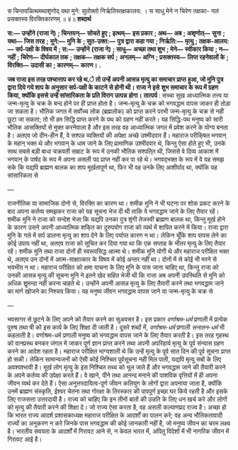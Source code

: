  

स चिन्तयन्नित्थमथाशृणोद् यथा मुने: सुतोक्तो निर्ऋतिस्तक्षकालय: । स साधु मेने न चिरेण तक्षका- नलं प्रसक्तस्य विरक्तिकारणम् ॥ ४॥ **शब्दार्थ** 

**स:—** **उन्होंने (राजा ने)** **; चिन्तयन्—** **सोचते हुए** **; इत्थम्—** **इस प्रकार** **; अथ—** **अब** **; अशृणोत्—** **सुना** **; यथा—** **जिस तरह** **;** **मुने:—** **मुनि के** **; सुत-उक्त:—** **पुत्र द्वारा कहा गया** **; निर्ऋति:—** **मृत्यु** **; तक्षक-आलय:—** **सर्प-पक्षी के विषय में** **; स:—** **उन्होंने** **(राजा ने)** **; साधु—** **अच्छा तथा शुभ** **; मेने—** **स्वीकार किया** **; न—** **नहीं** **; चिरेण—** **दीर्घकाल तक** **; तक्षक—** **तक्षक सर्प** **;** **अनलम्—** **अग्नि** **; प्रसक्तस्य—** **लिप्त रहनेवालों के** **; विरक्ति—** **उदासी का** **; कारणम्—** **कारण।** **.** 

**जब राजा इस तरह पश्चात्ताप कर रहे थ,े तो उन्हें अपनी आसन्न मृत्यु का समाचार प्राप्त** **हुआ, जो मुनि पुत्र द्वारा दिये गये शाप के अनुसार सर्प-पक्षी के काटने से होनी थी। राजा ने इसे** **शुभ समाचार के रूप में ग्रहण किया, क्योंकि इससे उन्हें सांसारिकता के प्रति विराग उत्पन्न** **होगा।** **तात्पर्य** : सच्चा सुख आध्यात्मिक तत्त्व या जन्म-मृत्यु के चक्र के बन्द होने पर ही प्राप्त होता है। जन्म-मृत्यु के चक्र को भगवद्धाम वापस जाकर ही तोड़ा जा सकता है। भौतिक जगत में सर्वोच्च लोक (ब्रह्मलोक) को प्राप्त करने परभी जन्म-मृत्यु के चक्र से नहीं छूटा जा सकता; तो भी हम सिद्धि प्राप्त करने के पथ को ग्रहण नहीं करते। यह सिद्धि-पथ मनुष्य को सारी भौतिक आसक्तियों से मुक्त करनेवाला है और इस तरह वह आध्यात्मिक जगत में प्रवेश करने के योग्य बनता है। अतएव जो दीन-हीन हैं, वे सश्पन्न व्यक्तियों की अपेक्षा अच्छे उश्मीदवार हैं। महाराज परीकि्षत भगवान् के महान् भक्त थे और भगवान् के धाम जाने के लिए प्रामाणिक उश्मीदवार थे, किन्तु ऐसा होते हुए भी, उनके साथ सबसे बड़ी बाधा चक्रवर्ती सम्राट के रूप में उनकी भौतिक सश्पति्त थी, जिससे वे दिव्य आकाश में भगवान् के पार्षद के रूप में अपना असली पद प्राप्त नहीं कर पा रहे थे। भगवद्भक्त के रूप में वे यह समझ सके कि यद्यपि ब्राह्मण बालक का शाप मूर्खतापूर्ण था, फिर भी वह उनके लिए आशीर्वाद था, क्योंकि यह सांसारिकता से 

— 

राजनीतिक या सामाजिक दोनो से, विरक्ति का कारण था। शमीक मुनि ने भी घटना पर शोक प्रकट करने के बाद अपना कर्तव्य समझकर राजा को यह सूचना भेज दी थी ताकि वे भगवद्धाम जाने के लिए तैयार रहें। शमीक मुनि ने राजा को सन्देश भेजा कि यद्यपि उनका पुत्र शृंगी तेजस्वी ब्राह्मण बालक था, किन्तु मूर्ख होने के कारण उसने अपनी आध्यात्मिक शकि्त का दुरुपयोग राजा को व्यर्थ में शापित करने में किया। राजा द्वारा मुनि के गले में सर्प डालना मृत्यु का शाप देने के लिए पर्याप्त कारण न था। लेकिन चूँकि शाप वापस लेने का कोई उपाय नहीं था, अतएव राजा को सूचित कर दिया गया था कि एक सप्ताह के भीतर मृत्यु के लिए तैयार रहें। शमीक मुनि तथा राजा दोनों ही स्वरूपसिद्ध आत्मा थे। शमीक मुनि योगी थे और महाराज परीक्षित भक्त थे, अतएव उन दोनों में आत्म-साक्षात्कार के विषय में कोई अन्तर नहीं था। दोनों में से कोई भी मरने से भयभीत न था। महाराज परीक्षित को क्षमा याचना के लिए मुनि के पास जाना चाहिए था, किन्तु राजा को उनकी आसन्न मृत्यु की सूचना मुनि ने इतने खेद सहित भेजी थी कि राजा अब अपनी उपस्थिति से मुनि को अधिक शॢमन्दा नहीं करना चाहते थे। उन्होंने अपनी आसन्न मृत्यु के लिए तैयारी करने तथा भगवद्धाम जाने का मार्ग खोजने का निश्चय किया। यह मनुष्य जीवन भगवद्धाम वापस जाने या जन्म-मृत्यु के चक्र से 

— 

भवसागर से छूटने के लिए अपने को तैयार करने का सुअवसर है। इस प्रकार *वर्णाश्रम-धर्म* प्रणाली में प्रत्येक पुरुष तथा षी को इस कार्य के लिए शिक्षा दी जाती है। दूसरे शब्दों में, *वर्णाश्रम-धर्म* प्रणाली *सनातन-धर्म* भी कहलाती है। वर्णाश्रम-धर्म प्रणाली मनुष्य को भगवद्धाम वापस जाने के लिए तैयार करती है। इस तरह गृहस्थ को वानप्रस्थ बनकर जंगल में जाकर पूर्ण ज्ञान प्राप्त करने तथा अपनी अपरिहार्य मृत्यु के पूर्व संन्यास ग्रहण करने का आदेश रहता है। महाराज परीक्षित भाग्यशाली थे कि उन्हें मृत्यु के पूर्व सात दिन की पूर्व सूचना प्राप्त हो सकी। लेकिन सामान्यजनों को ऐसी कोई निश्चित पूर्वसूचना नहीं मिल पाती, यद्यपि मृत्यु सबों के लिए अवश्यश्भावी है। मूर्ख लोग मृत्यु के इस निश्चित तथ्य को भूल जाते हैं और भगवद्धाम जाने की तैयारी करने के अपने कर्तव्य की उपेक्षा करते हैं। वे खाने, पीने तथा आनन्द मनाने की पाशविक वृत्तियों में ही अपना जीवन व्यर्थ कर देते हैं। ऐसा अनुत्तरदायित्व-पूर्ण जीवन कलियुग के लोगों द्वारा अपनाया जाता है, क्योंकि उनमें ब्राह्मण संस्कृति, ईश्वर चेतना तथा गोरक्षा के तिरस्कार की पापपूर्ण इच्छा घर किये रहती है और इसके लिए राजसत्ता उत्तरदायी है। राज्य को चाहिए कि इन तीनों बातों की उन्नति के लिए धन खर्च करे और लोगों को मृत्यु की तैयारी करने की शिक्षा दे। जो राज्य ऐसा करता है, वह असली कल्याणप्रद राज्य है। अच्छा हो कि भारत राज्य आदर्श प्रशासकाध्यक्ष महाराज परीक्षित के आदर्शों का पालन करे; वह अन्य भौतिकतावादी राज्यों का अनुकरण न करे जिनके पास भगवद्धाम की कोई जानकारी नहीं है, जो मनुष्य जीवन का चरम लक्ष्य है। भारतीय सवयता के आदर्शों में गिरावट आने से, न केवल भारत में, अपितु विदेशों में भी नागरिक जीवन में गिरावट आई है। 